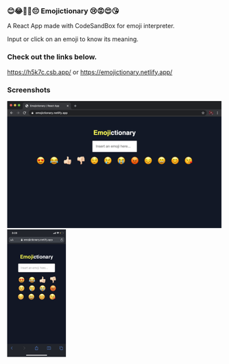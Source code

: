 ### 😊😂👍🏻😔 Emojictionary 😢😡😍😘
A React App made with CodeSandBox for emoji interpreter.

Input or click on an emoji to know its meaning.

### Check out the links below.
https://h5k7c.csb.app/ or https://emojictionary.netlify.app/

### Screenshots
<kbd><img src="emojictionaryScreenshot.png" width="500"></kbd>   <kbd><img src="emojictionaryScreenshotMobile.PNG" width="137"></kbd>
